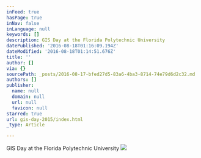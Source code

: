 ```yaml
---
inFeed: true
hasPage: true
inNav: false
inLanguage: null
keywords: []
description: GIS Day at the Florida Polytechnic University
datePublished: '2016-08-18T01:16:09.194Z'
dateModified: '2016-08-18T01:14:51.676Z'
title: ''
author: []
via: {}
sourcePath: _posts/2016-08-17-bfed27d5-83a6-4ba3-8714-74e79d6d2c32.md
authors: []
publisher:
  name: null
  domain: null
  url: null
  favicon: null
starred: true
url: gis-day-2015/index.html
_type: Article

---
```

GIS Day at the Florida Polytechnic University
![](https://the-grid-user-content.s3-us-west-2.amazonaws.com/dc13b64d-713f-4369-a28b-15dc1c633090.jpg)